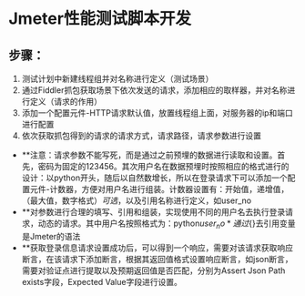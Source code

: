 # Jmeter性能测试脚本开发
## 步骤：
1. 测试计划中新建线程组并对名称进行定义（测试场景）
2. 通过Fiddler抓包获取场景下依次发送的请求，添加相应的取样器，并对名称进行定义（请求的作用）
3. 添加一个配置元件-HTTP请求默认值，放置线程组上面，对服务器的ip和端口进行配置
4. 依次获取抓包得到的请求的请求方式，请求路径，请求参数进行设置
- **注意：请求参数不能写死，而是通过之前预埋的数据进行读取和设置。首先，密码为固定的123456。其次用户名在数据预埋时按照相应的格式进行的设计：以python开头，随后以自然数增长，所以在登录请求下可以添加一个配置元件-计数器，方便对用户名进行组装。计数器设置有：开始值，递增值，（最大值，数字格式）*可选*，以及引用名称进行定义，如user_no
- **对参数进行合理的填写、引用和组装，实现使用不同的用户名去执行登录请求，动态的请求。其中用户名按照格式为：python${user_no}*通过${}去引用变量是Jmeter的语法
- **获取登录信息请求设置成功后，可以得到一个响应，需要对该请求获取响应断言，在该请求下添加断言，根据其返回值格式设置响应断言，如json断言，需要对验证点进行提取以及预期返回值是否匹配，分别为Assert Json Path exists字段，Expected Value字段进行设置。

